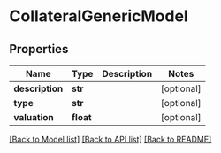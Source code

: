 # CollateralGenericModel

## Properties
Name | Type | Description | Notes
------------ | ------------- | ------------- | -------------
**description** | **str** |  | [optional] 
**type** | **str** |  | [optional] 
**valuation** | **float** |  | [optional] 

[[Back to Model list]](../README.md#documentation-for-models) [[Back to API list]](../README.md#documentation-for-api-endpoints) [[Back to README]](../README.md)



